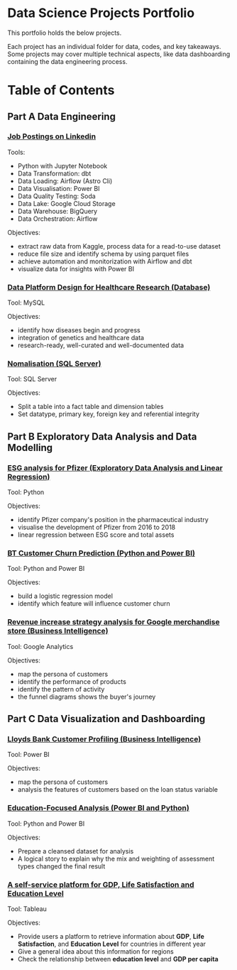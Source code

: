 # Data Science Projects Portfolio

This portfolio holds the below projects. 

Each project has an individual folder for data, codes, and key takeaways. 
Some projects may cover multiple technical aspects, like data dashboarding containing the data engineering process.
# Table of Contents

## Part A Data Engineering

### [Job Postings on Linkedin](https://github.com/xiangivyli/data-science-portfolio/tree/main/part_a_job_posting_linkedin_pipeline)

Tools:
 - Python with Jupyter Notebook
 - Data Transformation: dbt
 - Data Loading: Airflow (Astro Cli)
 - Data Visualisation: Power BI
 - Data Quality Testing: Soda
 - Data Lake: Google Cloud Storage
 - Data Warehouse: BigQuery
 - Data Orchestration: Airflow

Objectives:
   - extract raw data from Kaggle, process data for a read-to-use dataset
   - reduce file size and identify schema by using parquet files
   - achieve automation and monitorization with Airflow and dbt
   - visualize data for insights with Power BI

### [Data Platform Design for Healthcare Research (Database)](https://xiangivyli.com/blog/data-platform-design-for-healthcare-research-mysql/)
 
Tool: MySQL
 
Objectives:
   - identify how diseases begin and progress
   - integration of genetics and healthcare data
   - research-ready, well-curated and well-documented data

### [Nomalisation (SQL Server)](https://xiangivyli.com/blog/normalisation-for-professors-in-organisations-with-sql-server/)

Tool: SQL Server

Objectives:
  - Split a table into a fact table and dimension tables
  - Set datatype, primary key, foreign key and referential integrity

## Part B Exploratory Data Analysis and Data Modelling

### [ESG analysis for Pfizer (Exploratory Data Analysis and Linear Regression)](https://xiangivyli.com/blog/esg-pfizer/)

Tool: Python

Objectives:
  - identify Pfizer company's position in the pharmaceutical industry
  - visualise the development of Pfizer from 2016 to 2018
  - linear regression between ESG score and total assets
 
### [BT Customer Churn Prediction (Python and Power BI)](https://xiangivyli.com/blog/bt-customer-churn-prediction/)
 
Tool: Python and Power BI

Objectives:
   - build a logistic regression model 
   - identify which feature will influence customer churn

### [Revenue increase strategy analysis for Google merchandise store (Business Intelligence)](https://xiangivyli.com/blog/revenue-google-store/)

Tool: Google Analytics

Objectives:
  - map the persona of customers
  - identify the performance of products
  - identify the pattern of activity
  - the funnel diagrams shows the buyer's journey

## Part C Data Visualization and Dashboarding

### [Lloyds Bank Customer Profiling (Business Intelligence)](https://github.com/xiangivyli/data-science-portfolio/tree/main/part_c_lloyds_bank_customer_profiling)
 
Tool: Power BI

Objectives:
  - map the persona of customers 
  - analysis the features of customers based on the loan status variable

### [Education-Focused Analysis (Power BI and Python)](https://xiangivyli.com/blog/education-focused-analysis-assessment-types-final-results)

Tool: Python and Power BI

Objectives:
  - Prepare a cleansed dataset for analysis
  - A logical story to explain why the mix and weighting of assessment types changed the final result

### [A self-service platform for GDP, Life Satisfaction and Education Level](https://xiangivyli.com/blog/an-information-retrieval-platform-for-gdp-satisfaction-education/)

Tool: Tableau

Objectives:
  - Provide users a platform to retrieve information about **GDP**, **Life Satisfaction**, and **Education Level** for countries in different year
  - Give a general idea about this information for regions
  - Check the relationship between **education level** and **GDP per capita**
 
